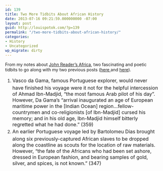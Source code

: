 ```yaml
---
id: 139
title: Two More Tidbits About African History
date: 2013-07-16 09:21:59.000000000 -07:00
layout: post
guid: http://louispotok.com/?p=139
permalink: "/two-more-tidbits-about-african-history/"
categories:
- History
- Uncategorized
wp_migrate: dirty
---
```

From my notes about <a href="http://www.amazon.com/Africa-Biography-Continent-John-Reader/dp/067973869X" target="_blank">John Reader&#8217;s Africa</a>, two fascinating and poetic tidbits to go along with my two previous posts (<a title="Annals of Comparative Advantage" href="http://louispotok.com/annals-of-comparative-advantage/" target="_blank">here </a>and <a title="Africa: Reproductive Strategies and the Value of Gold" href="http://louispotok.com/africa-reproductive-strategies-and-the-value-of-gold/" target="_blank">here</a>).

  1. <span style="line-height: 1.714285714; font-size: 1rem;">Vasco da Gama, famous Portuguese explorer, would never have finished his voyage were it not for the helpful intercession of Ahmad Ibn-Madjid, &#8220;the most famous Arab pilot of his day&#8221;. However, Da Gama&#8217;s &#8220;arrival inaugurated an age of European maritime power in the [Indian Ocean] region&#8230;fellow-countrymen and co-religionists [of Ibn-Madjid] cursed his memory; and in his old age, Ibn-Madjid himself bitterly regretted what he had done.&#8221; (359)</span>
  2. <span style="line-height: 1.714285714; font-size: 1rem;">An earlier Portuguese voyage led by Bartolomeu Dias brought along six previously-captured African slaves to be dropped along the coastline as scouts for the location of raw materials. However, &#8220;the fate of the Africans who had been set ashore, dressed in European fashion, and bearing samples of gold, silver, and spices, is not known.&#8221; (347)</span>